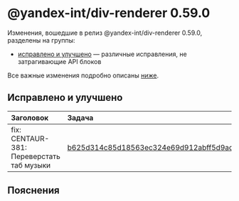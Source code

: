 # @yandex-int/div-renderer 0.59.0

<!-- ЧЕЛОВЕЧЕСКОЕ ВСТУПЛЕНИЕ -->

Изменения, вошедшие в релиз @yandex-int/div-renderer 0.59.0, разделены на группы:

* [исправлено и улучшено](#Исправлено-и-улучшено) — различные исправления, не затрагивающие API блоков

Все важные изменения подробно описаны [ниже](#Пояснения).

## Исправлено и улучшено

| Заголовок                                  | Задача                                     | PR  |
| :----------------------------------------- | :----------------------------------------- | :-- |
| fix: CENTAUR-381:  Переверстать таб музыки | [b625d314c85d18563ec324e69d912abff5d9ad5f] | N/A |

## Пояснения

[b625d314c85d18563ec324e69d912abff5d9ad5f]: https://a.yandex-team.ru/arc_vcs/commit/b625d314c85d18563ec324e69d912abff5d9ad5f
